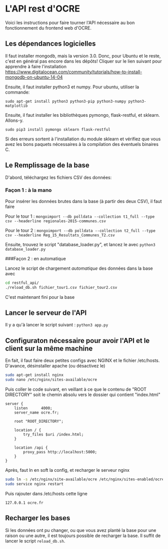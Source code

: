 # L'API rest d'OCRE

Voici les instructions pour faire tourner l'API nécessaire au bon fonctionnement du frontend web d'OCRE.

## Les dépendances logicielles

Il faut installer mongodb, mais la version 3.0. Donc, pour Ubuntu et le reste, c'est en général pas encore dans les dépôts!
Cliquer sur le lien suivant pour apprendre à faire l'installation https://www.digitalocean.com/community/tutorials/how-to-install-mongodb-on-ubuntu-14-04

Ensuite, il faut installer python3 et numpy. Pour ubuntu, utiliser la commande:

`sudo apt-get install python3 python3-pip python3-numpy python3-matplotlib`


Ensuite, il faut installer les bibliothèques pymongo, flask-restful, et sklearn. Allons-y.

`sudo pip3 install pymongo sklearn flask-restful`

Si des erreurs sortent à l'installation  du module sklearn et vérifiez que vous avez les bons paquets nécessaires à la compilation des éventuels binaires C.

## Le Remplissage de la base

D'abord, téléchargez les fichiers CSV des données:

### Façon 1 : à la mano
Pour insérer les données brutes dans la base (à partir des deux CSV), il faut faire

Pour le tour 1 :
`mongoimport --db polldata --collection t1_full --type csv --headerline regionales-2015-communes.csv`

Pour le tour 2 :
`mongoimport --db polldata --collection t2_full --type csv --headerline Reg_15_Resultats_Communes_T2.csv`


Ensuite, trouvez le script "database_loader.py", et lancez le avec
`python3 database_loader.py`

###Façon 2 : en automatique

Lancez le script de chargement *automatique* des données dans la base avec

```bash
cd restful_api/
./reload_db.sh fichier_tour1.csv fichier_tour2.csv
```

C'est maintenant fini pour la base

## Lancer le serveur de l'API

Il y a qu'à lancer le script suivant :
`python3 app.py`

## Configuraton nécessaire pour avoir l'API et le client sur la même machine

En fait, il faut faire deux petites configs avec NGINX et le fichier /etc/hosts. D'avance, désinstaller apache (ou désactivez le)

```bash
sudo apt-get install nginx
sudo nano /etc/nginx/sites-available/ocre
```

Puis coller le code suivant, en veillant à ce que le contenu de "ROOT DIRECTORY" soit le chemin absolu vers le dossier qui contient "index.html"

```nginx
server {
    listen      4000;
    server_name ocre.fr;

    root "ROOT_DIRECTORY";

    location / {
        try_files $uri /index.html;
    }

    location /api {
        proxy_pass http://localhost:5000;
    }
}
```

Après, faut ln en soft la config, et recharger le serveur nginx

```bash
sudo ln -s /etc/nginx/site-available/ocre /etc/nginx/sites-enabled/ocre
sudo service nginx restart
```

Puis rajouter dans /etc/hosts cette ligne

`127.0.0.1 ocre.fr`


## Recharger les bases

Si les données ont pu changer, ou que vous avez planté la base pour une raison ou une autre, il est toujours possible de recharger la base. Il suffit de lancer le script `reload_db.sh`.
